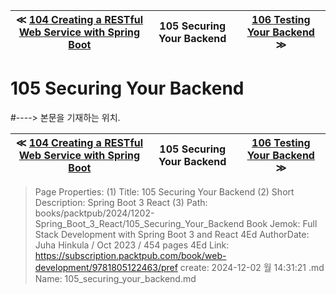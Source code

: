 
| ≪ [ 104 Creating a RESTful Web Service with Spring Boot ](/books/packtpub/2024/1202-Spring_Boot_3_React/104_Creating_a_RESTful_Web_Service_with_Spring_Boot) | 105 Securing Your Backend | [ 106 Testing Your Backend ](/books/packtpub/2024/1202-Spring_Boot_3_React/106_Testing_Your_Backend) ≫ |
|:----:|:----:|:----:|

# 105 Securing Your Backend
#----> 본문을 기재하는 위치.



| ≪ [ 104 Creating a RESTful Web Service with Spring Boot ](/books/packtpub/2024/1202-Spring_Boot_3_React/104_Creating_a_RESTful_Web_Service_with_Spring_Boot) | 105 Securing Your Backend | [ 106 Testing Your Backend ](/books/packtpub/2024/1202-Spring_Boot_3_React/106_Testing_Your_Backend) ≫ |
|:----:|:----:|:----:|

> Page Properties:
> (1) Title: 105 Securing Your Backend
> (2) Short Description: Spring Boot 3 React
> (3) Path: books/packtpub/2024/1202-Spring_Boot_3_React/105_Securing_Your_Backend
> Book Jemok: Full Stack Development with Spring Boot 3 and React 4Ed
> AuthorDate: Juha Hinkula / Oct 2023 / 454 pages 4Ed
> Link: https://subscription.packtpub.com/book/web-development/9781805122463/pref
> create: 2024-12-02 월 14:31:21
> .md Name: 105_securing_your_backend.md

